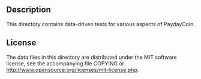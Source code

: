 Description
------------

This directory contains data-driven tests for various aspects of PaydayCoin.

License
--------

The data files in this directory are distributed under the MIT software
license, see the accompanying file COPYING or
http://www.opensource.org/licenses/mit-license.php.

